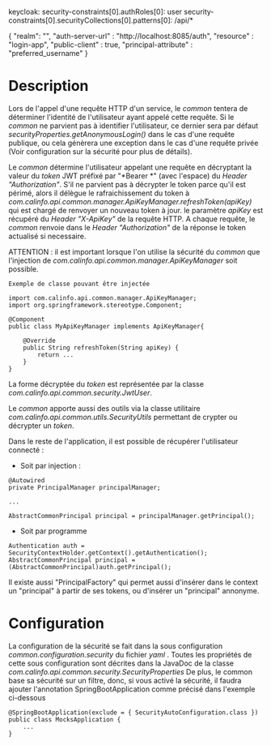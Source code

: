 keycloak:
  security-constraints[0].authRoles[0]: user
  security-constraints[0].securityCollections[0].patterns[0]: /api/*

{
"realm": "",
"auth-server-url" : "http://localhost:8085/auth",
"resource" : "login-app",
"public-client" : true,
"principal-attribute" : "preferred_username"
}


# Description

 Lors de l'appel d'une requête HTTP d'un service, le *common* tentera de déterminer l'identité de l'utilisateur ayant appelé cette requête.
 Si le *common* ne parvient pas à identifier l'utilisateur, ce dernier sera par défaut *securityProperties.getAnonymousLogin()* dans le cas d'une requête publique,
 ou cela génèrera une exception dans le cas d'une requête privée (Voir configuration sur la sécurité pour plus de détails).

 Le *common* détermine l'utilisateur appelant une requête en décryptant la valeur du *token* JWT préfixé par "*Bearer *" (avec l'espace) du *Header "Authorization"*.
 S'il ne parvient pas à décrypter le token parce qu'il est périmé, alors il délègue le rafraichissement du token à *com.calinfo.api.common.manager.ApiKeyManager.refreshToken(apiKey)*
 qui est chargé de renvoyer un nouveau token à jour. le paramètre *apiKey* est récupéré du *Header "X-ApiKey"* de la requête HTTP.
 A chaque requête, le *common* renvoie dans le *Header "Authorization"* de la réponse le token actualisé si necessaire.

 ATTENTION : il est important lorsque l'on utilise la sécurité du *common* que l'injection de *com.calinfo.api.common.manager.ApiKeyManager* soit possible.

```
Exemple de classe pouvant être injectée

import com.calinfo.api.common.manager.ApiKeyManager;
import org.springframework.stereotype.Component;

@Component
public class MyApiKeyManager implements ApiKeyManager{

    @Override
    public String refreshToken(String apiKey) {
        return ...
    }
}
```

 La forme décryptée du *token* est représentée par la classe *com.calinfo.api.common.security.JwtUser*.

 Le *common* apporte aussi des outils via la classe utilitaire *com.calinfo.api.common.utils.SecurityUtils* permettant de crypter ou décrypter un *token*.

 Dans le reste de l'application, il est possible de récupérer l'utilisateur connecté :

 * Soit par injection :

```
@Autowired
private PrincipalManager principalManager;

...

AbstractCommonPrincipal principal = principalManager.getPrincipal();
```

 * Soit par programme

```
Authentication auth = SecurityContextHolder.getContext().getAuthentication();
AbstractCommonPrincipal principal = (AbstractCommonPrincipal)auth.getPrincipal();
```

 Il existe aussi "PrincipalFactory" qui permet aussi d'insérer dans le context un "principal" à partir de ses tokens, ou d'insérer un "principal" annonyme.


# Configuration

 La configuration de la sécurité se fait dans la sous configuration *common.configuration.security* du fichier *yaml* .
 Toutes les propriétés de cette sous configuration sont décrites dans la JavaDoc de la classe *com.calinfo.api.common.security.SecurityProperties*
 De plus, le common base sa sécurité sur un filtre, donc, si vous activé la sécurité, il faudra ajouter l'annotation SpringBootApplication comme précisé dans l'exemple ci-dessous

```
@SpringBootApplication(exclude = { SecurityAutoConfiguration.class })
public class MocksApplication {
    ...
}
```
